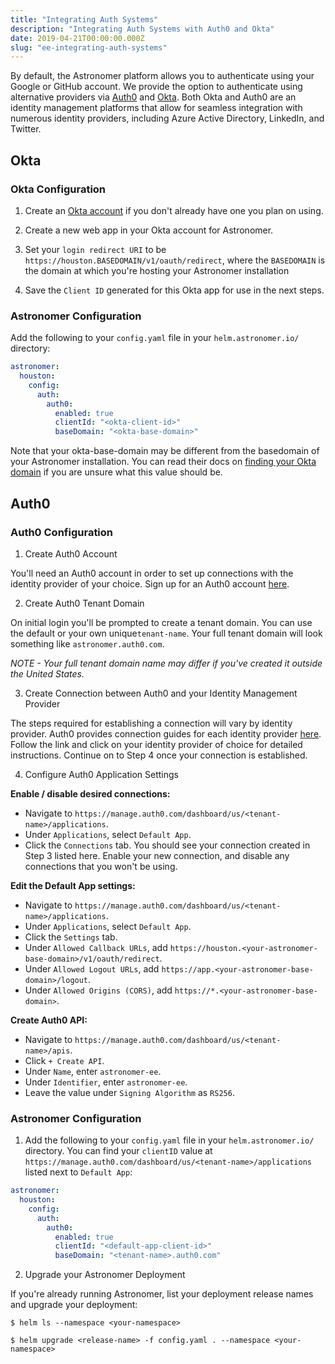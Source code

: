 ```yaml
---
title: "Integrating Auth Systems"
description: "Integrating Auth Systems with Auth0 and Okta"
date: 2019-04-21T00:00:00.000Z
slug: "ee-integrating-auth-systems"
---
```


By default, the Astronomer platform allows you to authenticate using your Google or GitHub account. We provide the option to authenticate using alternative providers via [Auth0](https://auth0.com/) and [Okta](https://okta.com). Both Okta and Auth0 are an identity management platforms that allow for seamless integration with numerous identity providers, including Azure Active Directory, LinkedIn, and Twitter.

## Okta

### Okta Configuration

1. Create an [Okta account](https://www.okta.com/) if you don't already have one you plan on using.

2. Create a new web app in your Okta account for Astronomer.

3. Set your `login redirect URI` to be `https://houston.BASEDOMAIN/v1/oauth/redirect`, where the `BASEDOMAIN` is the domain at which you're hosting your Astronomer installation

4. Save the `Client ID` generated for this Okta app for use in the next steps.

### Astronomer Configuration

Add the following to your `config.yaml` file in your `helm.astronomer.io/` directory:

```yaml
astronomer:
  houston:
    config:
      auth:
        auth0:
          enabled: true
          clientId: "<okta-client-id>"
          baseDomain: "<okta-base-domain>"
```

Note that your okta-base-domain may be different from the basedomain of your Astronomer installation. You can read their docs on [finding your Okta domain](https://developer.okta.com/docs/api/getting_started/finding_your_domain/) if you are unsure what this value should be.


## Auth0

### Auth0 Configuration

1. Create Auth0 Account

You'll need an Auth0 account in order to set up connections with the identity provider of your choice. Sign up for an Auth0 account [here](https://auth0.com/signup).

2. Create Auth0 Tenant Domain

On initial login you'll be prompted to create a tenant domain. You can use the default or your own unique`tenant-name`. Your full tenant domain will look something like `astronomer.auth0.com`.

*NOTE - Your full tenant domain name may differ if you've created it outside the United States.*

3. Create Connection between Auth0 and your Identity Management Provider

The steps required for establishing a connection will vary by identity provider. Auth0 provides connection guides for each identity provider [here](https://auth0.com/docs/identityproviders). Follow the link and click on your identity provider of choice for detailed instructions. Continue on to Step 4 once your connection is established.

4. Configure Auth0 Application Settings

**Enable / disable desired connections:**

* Navigate to `https://manage.auth0.com/dashboard/us/<tenant-name>/applications`.
* Under `Applications`, select `Default App`.
* Click the `Connections` tab. You should see your connection created in Step 3 listed here. Enable your new connection, and disable any connections that you won't be using.

**Edit the Default App settings:**

* Navigate to `https://manage.auth0.com/dashboard/us/<tenant-name>/applications`.
* Under `Applications`, select `Default App`.
* Click the `Settings` tab.
* Under `Allowed Callback URLs`, add `https://houston.<your-astronomer-base-domain>/v1/oauth/redirect`.
* Under `Allowed Logout URLs`, add `https://app.<your-astronomer-base-domain>/logout`.
* Under `Allowed Origins (CORS)`, add `https://*.<your-astronomer-base-domain>`.

**Create Auth0 API:**

* Navigate to `https://manage.auth0.com/dashboard/us/<tenant-name>/apis`.
* Click `+ Create API`.
* Under `Name`, enter `astronomer-ee`.
* Under `Identifier`, enter `astronomer-ee`.
* Leave the value under `Signing Algorithm` as `RS256`.

### Astronomer Configuration

1. Add the following to your `config.yaml` file in your `helm.astronomer.io/` directory. You can find your `clientID` value at `https://manage.auth0.com/dashboard/us/<tenant-name>/applications` listed next to `Default App`:

```yaml
astronomer:
  houston:
    config:
      auth:
        auth0:
          enabled: true
          clientId: "<default-app-client-id>"
          baseDomain: "<tenant-name>.auth0.com"
```

2. Upgrade your Astronomer Deployment

If you're already running Astronomer, list your deployment release names and upgrade your deployment:
```
$ helm ls --namespace <your-namespace>
```
```
$ helm upgrade <release-name> -f config.yaml . --namespace <your-namespace>
```